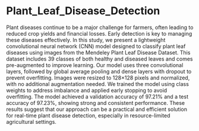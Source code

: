 # Plant_Leaf_Disease_Detection

Plant diseases continue to be a major challenge for farmers, often leading to reduced crop yields and financial losses. Early detection is key to managing these diseases effectively. In this study, we present a lightweight convolutional neural network (CNN) model designed to classify plant leaf diseases using images from the Mendeley Plant Leaf Disease Dataset. This dataset includes 39 classes of both healthy and diseased leaves and comes pre-augmented to improve learning. Our model uses three convolutional layers, followed by global average pooling and dense layers with dropout to prevent overfitting. Images were resized to 128×128 pixels and normalized, with no additional augmentation needed. We trained the model using class weights to address imbalance and applied early stopping to avoid overfitting. The model achieved a validation accuracy of 97.21% and a test accuracy of 97.23%, showing strong and consistent performance. These results suggest that our approach can be a practical and efficient solution for real-time plant disease detection, especially in resource-limited agricultural settings.
